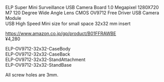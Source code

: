 ELP Super Mini Surveillance USB Camera Board 1.0 Megapixel 1280X720 M7 120 Degree Wide Angle Lens CMOS OV9712 Free Driver USB Camera Module  
USB High Speed Mini size for small space 32x32 mm insert  
  
https://www.amazon.co.jp/gp/product/B01FFRAWBE  
¥4,280  
  
  
ELP-OV9712-32x32-CaseBody  
ELP-OV9712-32x32-CaseBack  
ELP-OV9712-32x32-StandAttachment  
ELP-OV9712-32x32-StandBase  
  
All screw holes are 3mm.  
